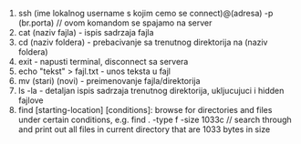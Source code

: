 1. ssh (ime lokalnog username s kojim cemo se connect)@(adresa) -p (br.porta) // ovom komandom se spajamo na server
2. cat (naziv fajla) - ispis sadrzaja fajla
3. cd (naziv foldera) - prebacivanje sa trenutnog direktorija na (naziv foldera)
4. exit - napusti terminal, disconnect sa servera
5. echo "tekst" > fajl.txt - unos teksta u fajl
6. mv (stari) (novi) - preimenovanje fajla/direktorija
7. ls -la - detaljan ispis sadrzaja trenutnog direktorija, ukljucujuci i hidden fajlove
8. find [starting-location] [conditions]: browse for directories and files under certain conditions, e.g. 
find . -type f -size 1033c // search through and print out all files in current directory that are 1033 bytes in size
 

